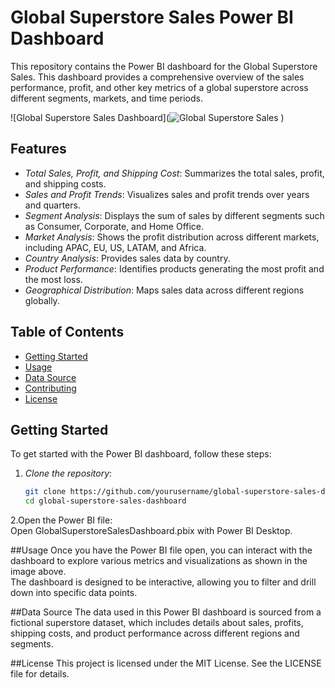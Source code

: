 # Global Superstore Sales Power BI Dashboard

This repository contains the Power BI dashboard for the Global Superstore Sales. This dashboard provides a comprehensive overview of the sales performance, profit, and other key metrics of a global superstore across different segments, markets, and time periods.



![Global Superstore Sales Dashboard](![Global Superstore Sales](https://github.com/user-attachments/assets/321ed605-df80-4c21-a594-7d284908d0da)
)

## Features

- *Total Sales, Profit, and Shipping Cost*: Summarizes the total sales, profit, and shipping costs.
- *Sales and Profit Trends*: Visualizes sales and profit trends over years and quarters.
- *Segment Analysis*: Displays the sum of sales by different segments such as Consumer, Corporate, and Home Office.
- *Market Analysis*: Shows the profit distribution across different markets, including APAC, EU, US, LATAM, and Africa.
- *Country Analysis*: Provides sales data by country.
- *Product Performance*: Identifies products generating the most profit and the most loss.
- *Geographical Distribution*: Maps sales data across different regions globally.

## Table of Contents

- [Getting Started](#getting-started)
- [Usage](#usage)
- [Data Source](#data-source)
- [Contributing](#contributing)
- [License](#license)

## Getting Started

To get started with the Power BI dashboard, follow these steps:

1. *Clone the repository*:
   ```bash
   git clone https://github.com/yourusername/global-superstore-sales-dashboard.git
   cd global-superstore-sales-dashboard

2.Open the Power BI file:   
  Open GlobalSuperstoreSalesDashboard.pbix with Power BI Desktop.


##Usage
Once you have the Power BI file open, you can interact with the dashboard to explore various metrics and visualizations as shown in the image above.  
The dashboard is designed to be interactive, allowing you to filter and drill down into specific data points.

##Data Source
The data used in this Power BI dashboard is sourced from a fictional superstore dataset, which includes details about sales, profits, shipping costs, and product performance across different regions and segments.

##License
This project is licensed under the MIT License. See the LICENSE file for details.


   
